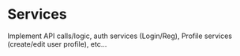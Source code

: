 # Services

Implement API calls/logic, auth services (Login/Reg), Profile services (create/edit user profile), etc...
